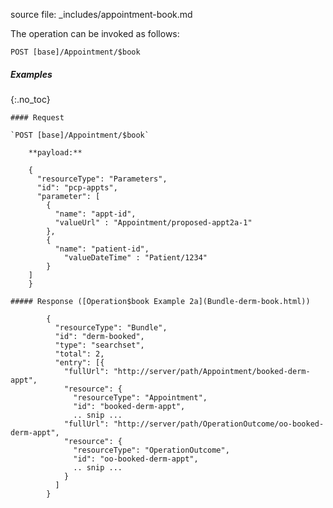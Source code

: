 source file:  _includes/appointment-book.md

The operation can be invoked as follows:

   `POST [base]/Appointment/$book`

##### Examples
{:.no_toc}
<!--
- [Scenario-1](#scenario-1)
- [Scenario-2](#scenario-2)

#### Scenario 1a: Use the operation to book the appointment.
{: #scenario-1}

[Scenario Details](https://github.com/argonautproject/scheduling/wiki/Use-Cases#scenario-1a-existing-patient-schedules-directly-with-their-provider)

##### Request

`POST [base]/Appointment/$book`

    **payload:**

    {
      "resourceType": "Parameters",
      "id": "pcp-book",
      "parameter": [
        {
          "name": "appt-id",
          "valueUrl" : "Appointment/proposed-appt1a-1"
        },
        {
          "name": "comment",
          "valueString" : "this is an appointment comment how long can it be?"
        }

      ]
    }


##### Response ([Operation$book Example 1a](Bundle-hal-dr-y-book.html))

    {
      "resourceType": "Bundle",
      "id": "hal-dr-y-booked",
      "type": "searchset",
      "total": 2,
      "entry": [{
        "fullUrl": "http://server/path/Appointment/booked-appt1a",
        "resource": {
          "resourceType": "Appointment",
          "id": "booked-appt1a",
          .. snip ...
        "fullUrl": "http://server/path/OperationOutcome/oo-booked-appt1a",
        "resource": {
          "resourceType": "OperationOutcome",
          "id": "oo-booked-appt1a",
          .. snip ...
        }
      ]
    }
-->
~~~
#### Request

`POST [base]/Appointment/$book`

    **payload:**

    {
      "resourceType": "Parameters",
      "id": "pcp-appts",
      "parameter": [
        {
          "name": "appt-id",
          "valueUrl" : "Appointment/proposed-appt2a-1"
        },
        {
          "name": "patient-id",
            "valueDateTime" : "Patient/1234"
        }
    ]
    }

##### Response ([Operation$book Example 2a](Bundle-derm-book.html))

        {
          "resourceType": "Bundle",
          "id": "derm-booked",
          "type": "searchset",
          "total": 2,
          "entry": [{
            "fullUrl": "http://server/path/Appointment/booked-derm-appt",
            "resource": {
              "resourceType": "Appointment",
              "id": "booked-derm-appt",
              .. snip ...
            "fullUrl": "http://server/path/OperationOutcome/oo-booked-derm-appt",
            "resource": {
              "resourceType": "OperationOutcome",
              "id": "oo-booked-derm-appt",
              .. snip ...
            }
          ]
        }
~~~
